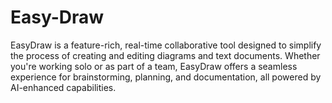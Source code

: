 # Easy-Draw
EasyDraw is a feature-rich, real-time collaborative tool designed to simplify the process of creating and editing diagrams and text documents. Whether you're working solo or as part of a team, EasyDraw offers a seamless experience for brainstorming, planning, and documentation, all powered by AI-enhanced capabilities.
